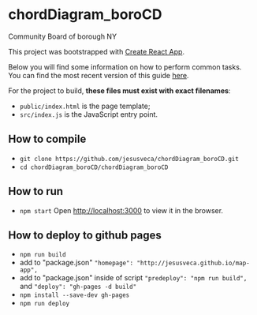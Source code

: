 # chordDiagram_boroCD
Community Board of borough NY

This project was bootstrapped with [Create React App](https://github.com/facebookincubator/create-react-app).

Below you will find some information on how to perform common tasks.<br>
You can find the most recent version of this guide [here](https://github.com/facebookincubator/create-react-app/blob/master/packages/react-scripts/template/README.md).


For the project to build, **these files must exist with exact filenames**:

* `public/index.html` is the page template;
* `src/index.js` is the JavaScript entry point.


## How to compile
*  `git clone https://github.com/jesusveca/chordDiagram_boroCD.git`
*  `cd chordDiagram_boroCD/chordDiagram_boroCD`

## How to run
*  `npm start`
Open [http://localhost:3000](http://localhost:3000) to view it in the browser.

## How to deploy to github pages
*  `npm run build`
*  add to "package.json" `"homepage": "http://jesusveca.github.io/map-app",`
*  add to "package.json" inside of script `"predeploy": "npm run build",` and  `"deploy": "gh-pages -d build"`
*  `npm install --save-dev gh-pages`
*  `npm run deploy`
